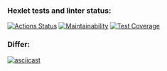 ### Hexlet tests and linter status:
[![Actions Status](https://github.com/Vyacheslavkor/php-project-48/workflows/hexlet-check/badge.svg)](https://github.com/Vyacheslavkor/php-project-48/actions)
[![Maintainability](https://api.codeclimate.com/v1/badges/e43b1f1141f62f8b98b9/maintainability)](https://codeclimate.com/github/Vyacheslavkor/php-project-48/maintainability)
[![Test Coverage](https://api.codeclimate.com/v1/badges/e43b1f1141f62f8b98b9/test_coverage)](https://codeclimate.com/github/Vyacheslavkor/php-project-48/test_coverage)

### Differ:

[![asciicast](https://asciinema.org/a/539035.svg)](https://asciinema.org/a/539035)
